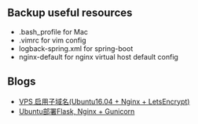 
## Backup useful resources 
* .bash_profile for Mac
* .vimrc for vim config
* logback-spring.xml for spring-boot
* nginx-default for nginx virtual host default config

## Blogs
* [VPS 启用子域名(Ubuntu16.04 + Nginx + LetsEncrypt)](https://github.com/lxyu0405/resources/blob/update/VPS%20%E5%90%AF%E7%94%A8%E5%AD%90%E5%9F%9F%E5%90%8D(Ubuntu16.04%20%2B%20Nginx%20%2B%20LetsEncrypt).md)
* [Ubuntu部署Flask, Nginx + Gunicorn](https://github.com/lxyu0405/resources/blob/update/Ubuntu%E9%83%A8%E7%BD%B2Flask%2C%20Nginx%20%2B%20Gunicorn.pdf)